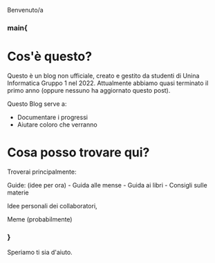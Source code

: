 Benvenuto/a

### main{

# Cos'è questo?
Questo è un blog non ufficiale, creato e gestito da studenti di Unina Informatica Gruppo 1 nel 2022.
Attualmente abbiamo quasi terminato il primo anno (oppure nessuno ha aggiornato questo post).

Questo Blog serve a:
  - Documentare i progressi
  - Aiutare coloro che verranno

# Cosa posso trovare qui?
Troverai principalmente:

Guide:
  (idee per ora)
  	- Guida alle mense
		- Guida ai libri
		- Consigli sulle materie

Idee personali dei collaboratori,

Meme (probabilmente)

### }

Speriamo ti sia d'aiuto.
